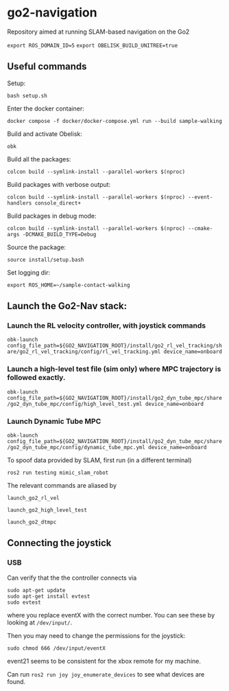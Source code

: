 # go2-navigation
Repository aimed at running SLAM-based navigation on the Go2

```export ROS_DOMAIN_ID=5```
```export OBELISK_BUILD_UNITREE=true```

## Useful commands
Setup:
```
bash setup.sh
```

Enter the docker container: 
```
docker compose -f docker/docker-compose.yml run --build sample-walking
```

Build and activate Obelisk:
```
obk
```

Build all the packages:
```
colcon build --symlink-install --parallel-workers $(nproc)
```

Build packages with verbose output:
```
colcon build --symlink-install --parallel-workers $(nproc) --event-handlers console_direct+
```

Build packages in debug mode:
```
colcon build --symlink-install --parallel-workers $(nproc) --cmake-args -DCMAKE_BUILD_TYPE=Debug
```

Source the package:
```
source install/setup.bash
```

Set logging dir:
```
export ROS_HOME=~/sample-contact-walking
```
## Launch the Go2-Nav stack:
### Launch the RL velocity controller, with joystick commands

```obk-launch config_file_path=${GO2_NAVIGATION_ROOT}/install/go2_rl_vel_tracking/share/go2_rl_vel_tracking/config/rl_vel_tracking.yml device_name=onboard```

### Launch a high-level test file (sim only) where MPC trajectory is followed exactly.

```obk-launch config_file_path=${GO2_NAVIGATION_ROOT}/install/go2_dyn_tube_mpc/share/go2_dyn_tube_mpc/config/high_level_test.yml device_name=onboard```

### Launch Dynamic Tube MPC

```obk-launch config_file_path=${GO2_NAVIGATION_ROOT}/install/go2_dyn_tube_mpc/share/go2_dyn_tube_mpc/config/dynamic_tube_mpc.yml device_name=onboard```

To spoof data provided by SLAM, first run (in a different terminal)

```ros2 run testing mimic_slam_robot```

The relevant commands are aliased by 

```launch_go2_rl_vel```

```launch_go2_high_level_test```

```launch_go2_dtmpc```


## Connecting the joystick
### USB
Can verify that the the controller connects via
```
sudo apt-get update
sudo apt-get install evtest
sudo evtest
```
where you replace eventX with the correct number. You can see these by looking at `/dev/input/`.

Then you may need to change the permissions for the joystick:
```
sudo chmod 666 /dev/input/eventX
```
event21 seems to be consistent for the xbox remote for my machine.

Can run `ros2 run joy joy_enumerate_devices` to see what devices are found.
